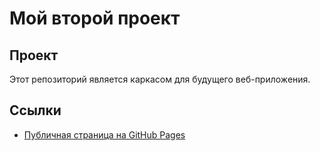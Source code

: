 # Мой второй проект

## Проект
Этот репозиторий является каркасом для будущего веб-приложения.

## Ссылки
- [Публичная страница на GitHub Pages](https://faker-baker.github.io/FRONT_AND_BACKEND_KR/)